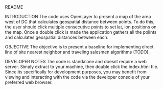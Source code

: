 README

INTRODUCTION
The code uses OpenLayer to present a map of the area west of DC that calculates geospatial distance between points.  To do this, the user should click multiple consecutive points to set lat, lon positions on the map.  Once a double click is made the application gathers all the poiints and calculates geospatial distances between each.  

OBJECTIVE
The objective is to present a baseline for implementing direct line of site nearest neighbor and traveling salesmen algorithms (TODO).

DEVELOPER NOTES
The code is standalone and doesnt require a web server.  Simply extract to your machine, then double click the index.html file.  Since its specifically for development purposes, you may benefit from viewing and interacting with the code via the developer console of your preferred web browser.
